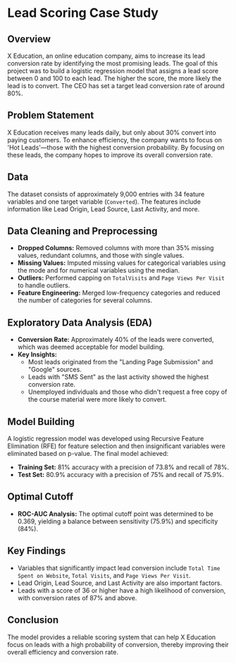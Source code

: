 # Lead Scoring Case Study

## Overview
X Education, an online education company, aims to increase its lead conversion rate by identifying the most promising leads. The goal of this project was to build a logistic regression model that assigns a lead score between 0 and 100 to each lead. The higher the score, the more likely the lead is to convert. The CEO has set a target lead conversion rate of around 80%.

## Problem Statement
X Education receives many leads daily, but only about 30% convert into paying customers. To enhance efficiency, the company wants to focus on 'Hot Leads'—those with the highest conversion probability. By focusing on these leads, the company hopes to improve its overall conversion rate.

## Data
The dataset consists of approximately 9,000 entries with 34 feature variables and one target variable (`Converted`). The features include information like Lead Origin, Lead Source, Last Activity, and more.

## Data Cleaning and Preprocessing
- **Dropped Columns:** Removed columns with more than 35% missing values, redundant columns, and those with single values.
- **Missing Values:** Imputed missing values for categorical variables using the mode and for numerical variables using the median.
- **Outliers:** Performed capping on `TotalVisits` and `Page Views Per Visit` to handle outliers.
- **Feature Engineering:** Merged low-frequency categories and reduced the number of categories for several columns.

## Exploratory Data Analysis (EDA)
- **Conversion Rate:** Approximately 40% of the leads were converted, which was deemed acceptable for model building.
- **Key Insights:**
  - Most leads originated from the "Landing Page Submission" and "Google" sources.
  - Leads with "SMS Sent" as the last activity showed the highest conversion rate.
  - Unemployed individuals and those who didn't request a free copy of the course material were more likely to convert.

## Model Building
A logistic regression model was developed using Recursive Feature Elimination (RFE) for feature selection and then insignificant variables were eliminated based on p-value. The final model achieved:
- **Training Set:** 81% accuracy with a precision of 73.8% and recall of 78%.
- **Test Set:** 80.9% accuracy with a precision of 75% and recall of 75.9%.

## Optimal Cutoff
- **ROC-AUC Analysis:** The optimal cutoff point was determined to be 0.369, yielding a balance between sensitivity (75.9%) and specificity (84%).

## Key Findings
- Variables that significantly impact lead conversion include `Total Time Spent on Website`, `Total Visits`, and `Page Views Per Visit`.
- Lead Origin, Lead Source, and Last Activity are also important factors.
- Leads with a score of 36 or higher have a high likelihood of conversion, with conversion rates of 87% and above.

## Conclusion
The model provides a reliable scoring system that can help X Education focus on leads with a high probability of conversion, thereby improving their overall efficiency and conversion rate.
